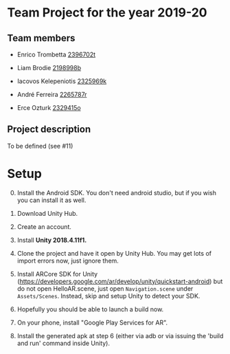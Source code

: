 # Team Project for the year 2019-20

## Team members

- Enrico Trombetta [2396702t](mailto:2396702t@student.gla.ac.uk)

- Liam Brodie [2198998b](mailto:2198998b@student.gla.ac.uk)

- Iacovos Kelepeniotis [2325969k](mailto:2325969k@student.gla.ac.uk)

- André Ferreira [2265787r](mailto:2265787r@student.gla.ac.uk)

- Erce Ozturk [2329415o](mailto:2329415o@student.gla.ac.uk)

## Project description

To be defined (see #11)

# Setup

0. Install the Android SDK. You don't need android studio, but if you wish you can install it as well.

1. Download Unity Hub.

2. Create an account.

3. Install **Unity 2018.4.11f1.**

4. Clone the project and have it open by Unity Hub. You may get lots of import errors now, just ignore them.

5. Install ARCore SDK for Unity (https://developers.google.com/ar/develop/unity/quickstart-android) but do not open HelloAR.scene, just open `Navigation.scene` under `Assets/Scenes`. Instead, skip and setup Unity to detect your SDK.

6. Hopefully you should be able to launch a build now.

7. On your phone, install "Google Play Services for AR".

8. Install the generated apk at step 6 (either via adb or via issuing the 'build and run' command inside Unity).
